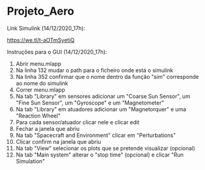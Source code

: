 # Projeto_Aero
 
Link Simulink (14/12/2020_17h):

https://we.tl/t-aOTmSyetiQ

Instruções para o GUI (14/12/2020_17h):

1. Abrir menu.mlapp
2. Na linha 132 mudar o path para o ficheiro onde está o simulink
3. Na linha 352 confirmar que o nome dentro da função "sim" corresponde ao nome do simulink
4. Correr menu.mlapp
5. Na tab "Library" em sensores adicionar um "Coarse Sun Sensor", um "Fine Sun Sensor", um "Gyroscope" e um "Magnetometer"
6. Na tab "Library" em atuadores adicionar um "Magnetorquer" e uma "Reaction Wheel"
7. Para cada sensor/atuador clicar nele e clicar edit
8. Fechar a janela que abriu
9. Na tab "Spacecraft and Environment" clicar em "Perturbations"
10. Clicar confirm na janela que abriu
11. Na tab "View" selecionar os plots que se pretende visualizar (opcional)
12. Na tab "Main system" alterar o "stop time" (opcional) e clicar "Run Simulation"
